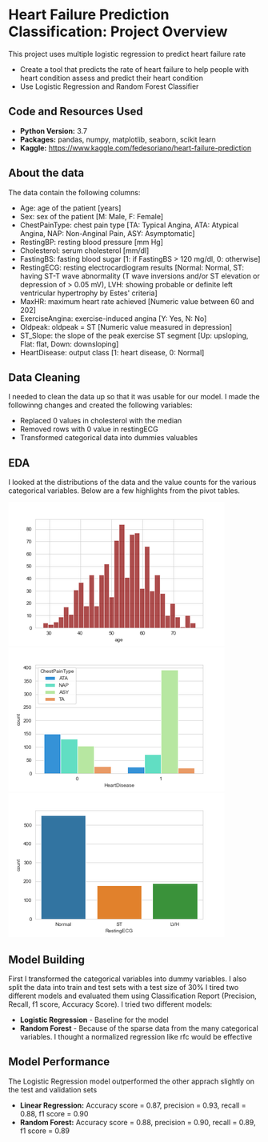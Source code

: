 # Heart Failure Prediction Classification: Project Overview
This project uses multiple logistic regression to predict heart failure rate
* Create a tool that predicts the rate of heart failure to help people with heart condition assess and predict their heart condition
* Use Logistic Regression and Random Forest Classifier
## Code and Resources Used
* **Python Version:** 3.7
* **Packages:** pandas, numpy, matplotlib, seaborn, scikit learn
* **Kaggle:** https://www.kaggle.com/fedesoriano/heart-failure-prediction
## About the data
The data contain the following columns:
* Age: age of the patient [years]
* Sex: sex of the patient [M: Male, F: Female]
* ChestPainType: chest pain type [TA: Typical Angina, ATA: Atypical Angina, NAP: Non-Anginal Pain, ASY: Asymptomatic]
* RestingBP: resting blood pressure [mm Hg]
* Cholesterol: serum cholesterol [mm/dl]
* FastingBS: fasting blood sugar [1: if FastingBS > 120 mg/dl, 0: otherwise]
* RestingECG: resting electrocardiogram results [Normal: Normal, ST: having ST-T wave abnormality (T wave inversions and/or ST elevation or depression of > 0.05 mV), LVH: showing probable or definite left ventricular hypertrophy by Estes' criteria]
* MaxHR: maximum heart rate achieved [Numeric value between 60 and 202]
* ExerciseAngina: exercise-induced angina [Y: Yes, N: No]
* Oldpeak: oldpeak = ST [Numeric value measured in depression]
* ST_Slope: the slope of the peak exercise ST segment [Up: upsloping, Flat: flat, Down: downsloping]
* HeartDisease: output class [1: heart disease, 0: Normal]
## Data Cleaning
I needed to clean the data up so that it was usable for our model. I made the followinng changes and created the following variables:
* Replaced 0 values in cholesterol with the median
* Removed rows with 0 value in restingECG
* Transformed categorical data into dummies valuables
## EDA
I looked at the distributions of the data and the value counts for the various categorical variables. Below are a few highlights from the pivot tables.

![alt text](https://github.com/Panasak/Heart_Failure_Prediction_Classification_Project/blob/main/EDA/age.png)
![alt text](https://github.com/Panasak/Heart_Failure_Prediction_Classification_Project/blob/main/EDA/chestpaintype.png)
![alt text](https://github.com/Panasak/Heart_Failure_Prediction_Classification_Project/blob/main/EDA/restingecg.png)
## Model Building
First I transformed the categorical variables into dummy variables. I also split the data into train and test sets with a test size of 30%
I tired two different models and evaluated them using Classification Report (Precision, Recall, f1 score, Accuracy Score). 
I tried two different models:
* **Logistic Regression** - Baseline for the model
* **Random Forest** - Because of the sparse data from the many categorical variables. I thought a normalized regression like rfc would be effective
## Model Performance
The Logistic Regression model outperformed the other apprach slightly on the test and validation sets
* **Linear Regression:** Accuracy score = 0.87, precision = 0.93, recall = 0.88, f1 score = 0.90
* **Random Forest:** Accuracy score = 0.88, precision = 0.90, recall = 0.89, f1 score = 0.89
